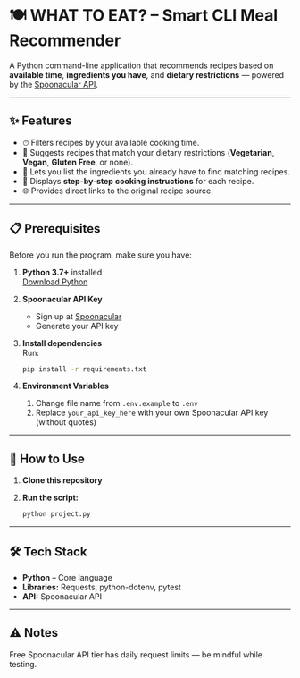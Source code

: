 # 🍽 WHAT TO EAT? – Smart CLI Meal Recommender

A Python command-line application that recommends recipes based on **available time**, **ingredients you have**, and **dietary restrictions** — powered by the [Spoonacular API](https://spoonacular.com/food-api/console#Dashboard).

---

## ✨ Features
- ⏱ Filters recipes by your available cooking time.
- 🥗 Suggests recipes that match your dietary restrictions (**Vegetarian**, **Vegan**, **Gluten Free**, or none).
- 🧾 Lets you list the ingredients you already have to find matching recipes.
- 📜 Displays **step-by-step cooking instructions** for each recipe.
- 🌐 Provides direct links to the original recipe source.

---

## 📋 Prerequisites

Before you run the program, make sure you have:

1. **Python 3.7+** installed  
   [Download Python](https://www.python.org/downloads/)

2. **Spoonacular API Key**  
   - Sign up at [Spoonacular](https://spoonacular.com/food-api/console#Dashboard)
   - Generate your API key

3. **Install dependencies**  
   Run:
   ```bash
   pip install -r requirements.txt

4. **Environment Variables**
   1. Change file name from `.env.example` to `.env`
   2. Replace `your_api_key_here` with your own Spoonacular API key (without quotes)

--- 

## 🚀 How to Use

1. **Clone this repository**
2. **Run the script:**

   ```bash
   python project.py

--- 

## 🛠 Tech Stack
- **Python** – Core language
- **Libraries:** Requests, python-dotenv, pytest
- **API:** Spoonacular API

---

## ⚠️ Notes

Free Spoonacular API tier has daily request limits — be mindful while testing.
